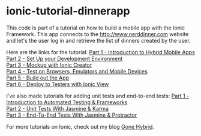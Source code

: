 # ionic-tutorial-dinnerapp

This code is part of a tutorial on how to build a mobile app with the Ionic Framework. This app connects to the http://www.nerddinner.com website and let's the user log in and retrieve the list of dinners created by the user.

Here are the links for the tutorial:
[Part 1 - Introduction to Hybrid Mobile Apps](http://gonehybrid.com/build-your-first-mobile-app-with-the-ionic-framework-part-1/)<br />
[Part 2 - Set Up your Development Environment](http://gonehybrid.com/build-your-first-mobile-app-with-the-ionic-framework-part-2/)<br />
[Part 3 - Mockup with Ionic Creator](http://gonehybrid.com/build-your-first-mobile-app-with-the-ionic-framework-part-3/)<br />
[Part 4 - Test on Browsers, Emulators and Mobile Devices](http://gonehybrid.com/build-your-first-mobile-app-with-the-ionic-framework-part-4/)<br />
[Part 5 - Build out the App](http://gonehybrid.com/build-your-first-mobile-app-with-the-ionic-framework-part-5/)<br />
[Part 6 - Deploy to Testers with Ionic View](http://gonehybrid.com/build-your-first-mobile-app-with-the-ionic-framework-part-6/)<br />

I've also made tutorials for adding unit tests and end-to-end tests:
[Part 1 - Introduction to Automated Testing & Frameworks](http://gonehybrid.com/how-to-write-automated-tests-for-your-ionic-app-part-1/)<br />
[Part 2 - Unit Tests With Jasmine & Karma](http://gonehybrid.com/how-to-write-automated-tests-for-your-ionic-app-part-2/)<br /> 
[Part 3 - End-To-End Tests With Jasmine & Protractor](http://gonehybrid.com/how-to-write-automated-tests-for-your-ionic-app-part-3/)<br /> 

For more tutorials on Ionic, check out my blog [Gone Hybrid](http://gonehybrid.com).
